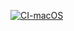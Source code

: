 [![CI-macOS](https://github.com/yersage/EssentialFeed-Starter-Project/actions/workflows/CI.yml/badge.svg)](https://github.com/yersage/EssentialFeed-Starter-Project/actions/workflows/CI.yml)
